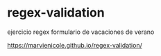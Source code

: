 # regex-validation
ejercicio regex formulario de vacaciones de verano

https://marvienicole.github.io/regex-validation/
